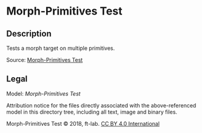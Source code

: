 # Morph-Primitives Test

## Description

Tests a morph target on multiple primitives.

Source: [Morph-Primitives Test](https://github.com/KhronosGroup/glTF-Sample-Assets/tree/6f5b2f56eb285aa25b86f2de992596e596c5182d/Models/MorphPrimitivesTest)

## Legal

Model: *Morph-Primitives Test*

Attribution notice for the files directly associated with the above-referenced model in this directory tree, including all text, image and binary files.

Morph-Primitives Test &copy; 2018, ft-lab. [CC BY 4.0 International](https://creativecommons.org/licenses/by/4.0/legalcode)

